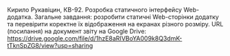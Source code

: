 Кирило Рукавіцин, КВ-92. Розробка статичного інтерфейсу Web-додатка. Загальне завдання: розробити статичні Web-сторінки додатку та перевірити коректне їх відображення на екранах різного розміру. URL (посилання) на документ звіту на Google Drive: https://drive.google.com/file/d/1hzE8aRIVBoYA009k8Q3dmK-tTknSpZG8/view?usp=sharing